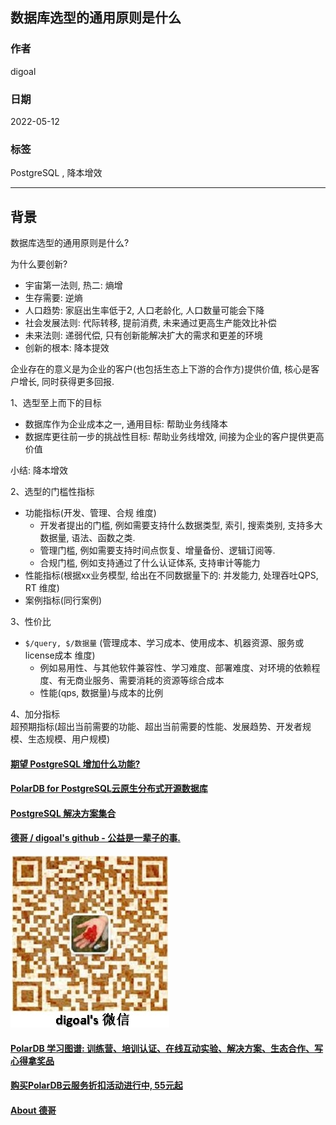 ## 数据库选型的通用原则是什么      
                                   
### 作者                                        
digoal                                                            
                                                            
### 日期                                                            
2022-05-12                                                           
                                                            
### 标签                                                         
PostgreSQL , 降本增效                           
                                                          
----                                                          
                                                          
## 背景        
数据库选型的通用原则是什么?    
  
为什么要创新?    
- 宇宙第一法则, 热二: 熵增    
- 生存需要: 逆熵    
- 人口趋势: 家庭出生率低于2, 人口老龄化, 人口数量可能会下降    
- 社会发展法则: 代际转移, 提前消费, 未来通过更高生产能效比补偿    
- 未来法则: 递弱代偿, 只有创新能解决扩大的需求和更差的环境    
- 创新的根本: 降本提效    
  
企业存在的意义是为企业的客户(也包括生态上下游的合作方)提供价值, 核心是客户增长, 同时获得更多回报.     
  
1、选型至上而下的目标  
- 数据库作为企业成本之一, 通用目标: 帮助业务线降本     
- 数据库更往前一步的挑战性目标: 帮助业务线增效, 间接为企业的客户提供更高价值     
  
小结: 降本增效     
  
2、选型的门槛性指标    
- 功能指标(开发、管理、合规 维度)    
    - 开发者提出的门槛, 例如需要支持什么数据类型, 索引, 搜索类别, 支持多大数据量, 语法、函数之类.    
    - 管理门槛, 例如需要支持时间点恢复、增量备份、逻辑订阅等.    
    - 合规门槛, 例如支持通过了什么认证体系, 支持审计等能力   
- 性能指标(根据xx业务模型, 给出在不同数据量下的: 并发能力, 处理吞吐QPS, RT 维度)    
- 案例指标(同行案例)    
  
3、性价比    
- `$/query, $/数据量` (管理成本、学习成本、使用成本、机器资源、服务或license成本 维度)      
    - 例如易用性、与其他软件兼容性、学习难度、部署难度、对环境的依赖程度、有无商业服务、需要消耗的资源等综合成本  
    - 性能(qps, 数据量)与成本的比例   
  
4、加分指标    
超预期指标(超出当前需要的功能、超出当前需要的性能、发展趋势、开发者规模、生态规模、用户规模)    
  
  
  
#### [期望 PostgreSQL 增加什么功能?](https://github.com/digoal/blog/issues/76 "269ac3d1c492e938c0191101c7238216")
  
  
#### [PolarDB for PostgreSQL云原生分布式开源数据库](https://github.com/ApsaraDB/PolarDB-for-PostgreSQL "57258f76c37864c6e6d23383d05714ea")
  
  
#### [PostgreSQL 解决方案集合](https://yq.aliyun.com/topic/118 "40cff096e9ed7122c512b35d8561d9c8")
  
  
#### [德哥 / digoal's github - 公益是一辈子的事.](https://github.com/digoal/blog/blob/master/README.md "22709685feb7cab07d30f30387f0a9ae")
  
  
![digoal's wechat](../pic/digoal_weixin.jpg "f7ad92eeba24523fd47a6e1a0e691b59")
  
  
#### [PolarDB 学习图谱: 训练营、培训认证、在线互动实验、解决方案、生态合作、写心得拿奖品](https://www.aliyun.com/database/openpolardb/activity "8642f60e04ed0c814bf9cb9677976bd4")
  
  
#### [购买PolarDB云服务折扣活动进行中, 55元起](https://www.aliyun.com/activity/new/polardb-yunparter?userCode=bsb3t4al "e0495c413bedacabb75ff1e880be465a")
  
  
#### [About 德哥](https://github.com/digoal/blog/blob/master/me/readme.md "a37735981e7704886ffd590565582dd0")
  
